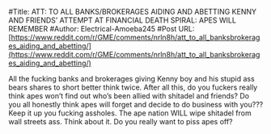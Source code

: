 #Title: ATT: TO ALL BANKS/BROKERAGES AIDING AND ABETTING KENNY AND FRIENDS’ ATTEMPT AT FINANCIAL DEATH SPIRAL: APES WILL REMEMBER
#Author: Electrical-Amoeba245
#Post URL: [https://www.reddit.com/r/GME/comments/nrln8h/att_to_all_banksbrokerages_aiding_and_abetting/](https://www.reddit.com/r/GME/comments/nrln8h/att_to_all_banksbrokerages_aiding_and_abetting/)


All the fucking banks and brokerages giving Kenny boy and his stupid ass bears shares to short better think twice. After all this, do you fuckers really think apes won’t find out who’s been allied with shitadel and friends? Do you all honestly think apes will forget and decide to do business with you??? Keep it up you fucking assholes. The ape nation WILL wipe shitadel from wall streets ass. Think about it. Do you really want to piss apes off?